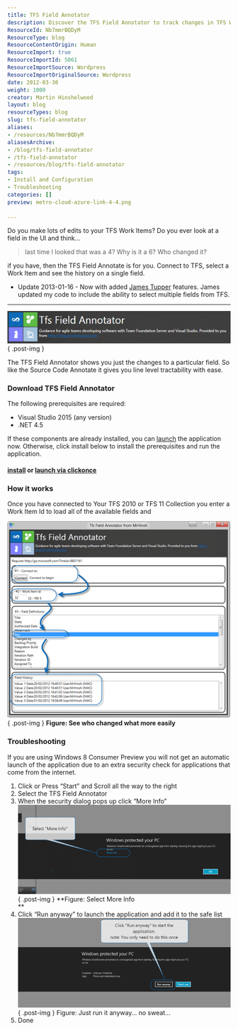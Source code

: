 ```yaml
---
title: TFS Field Annotator
description: Discover the TFS Field Annotator to track changes in TFS Work Items effortlessly. Enhance your workflow with easy field history access. Download now!
ResourceId: Nb7mmrBQDyM
ResourceType: blog
ResourceContentOrigin: Human
ResourceImport: true
ResourceImportId: 5061
ResourceImportSource: Wordpress
ResourceImportOriginalSource: Wordpress
date: 2012-03-30
weight: 1000
creator: Martin Hinshelwood
layout: blog
resourceTypes: blog
slug: tfs-field-annotator
aliases:
- /resources/Nb7mmrBQDyM
aliasesArchive:
- /blog/tfs-field-annotator
- /tfs-field-annotator
- /resources/blog/tfs-field-annotator
tags:
- Install and Configuration
- Troubleshooting
categories: []
preview: metro-cloud-azure-link-4-4.png

---
```

Do you make lots of edits to your TFS Work Items? Do you ever look at a field in the UI and think…

> last time I looked that was a 4? Why is it a 6? Who changed it?

if you have, then the TFS Field Annotate is for you. Connect to TFS, select a Work Item and see the history on a single field.

- Update 2013-01-16 - Now with added [James Tupper](http://blog.nwcadence.com/author/jamestupper/) features. James updated my code to include the ability to select multiple fields from TFS.

---

[![image](images/image_thumb24-1-1.png "image")](http://blog.hinshelwood.com/files/2012/03/image24.png)
{ .post-img }

The TFS Field Annotator shows you just the changes to a particular field. So like the Source Code Annotate it gives you line level tractability with ease.

### Download TFS Field Annotator

The following prerequisites are required:

- Visual Studio 2015 (any version)
- .NET 4.5

If these components are already installed, you can [launch](https://nkdalm.blob.core.windows.net/clickonce/TfsWitAnnotateField/TfsWitAnnotateField.UI.application) the application now. Otherwise, click install below to install the prerequisites and run the application.

#### [install](https://nkdalm.blob.core.windows.net/clickonce/TfsWitAnnotateField/setup.exe) or [launch via clickonce](https://nkdalm.blob.core.windows.net/clickonce/TfsWitAnnotateField/TfsWitAnnotateField.UI.application)

### How it works

Once you have connected to Your TFS 2010 or TFS 11 Collection you enter a Work Item Id to load all of the available fields and

[![SNAGHTML8c43b39](images/SNAGHTML8c43b39_thumb-5-5.png "SNAGHTML8c43b39")](http://blog.hinshelwood.com/files/2012/03/SNAGHTML8c43b39.png)  
{ .post-img }
**Figure: See who changed what more easily**

### Troubleshooting

If you are using Windows 8 Consumer Preview you will not get an automatic launch of the application due to an extra security check for applications that come from the internet.

1.  Click or Press “Start” and Scroll all the way to the right
2.  Select the TFS Field Annotator
3.  When the security dialog pops up click “More Info”
    [![image](images/image_thumb25-2-2.png "image")](http://blog.hinshelwood.com/files/2012/03/image25.png)
    { .post-img }
    **Figure: Select More Info  
     **
4.  Click “Run anyway” to launch the application and add it to the safe list
    [![image](images/image_thumb26-3-3.png "image")](http://blog.hinshelwood.com/files/2012/03/image26.png)
    { .post-img }
    Figure: Just run it anyway… no sweat…
5.  Done
